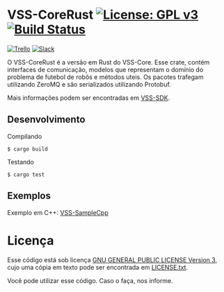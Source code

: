 # VSS-CoreRust [![License: GPL v3](https://img.shields.io/badge/License-GPL%20v3-blue.svg)][gpl3][![Build Status](https://api.travis-ci.com/VSS-SDK/VSS-CoreRust.svg?branch=master)][travis]

[![Trello](https://img.shields.io/badge/Trello-SDK-blue.svg)][vss-sdk-trello]
[![Slack](https://img.shields.io/badge/Slack-Channel-551a8b.svg)][slack]

O VSS-CoreRust é a versão em Rust do VSS-Core.
Esse crate, contém interfaces de comunicação, modelos que representam o domínio do problema de
futebol de robôs e métodos uteis. Os pacotes trafegam utilizando ZeroMQ e são serializados
utilizando Protobuf.

Mais informações podem ser encontradas em [VSS-SDK][vss-sdk].

## Desenvolvimento
Compilando
```
$ cargo build
```

Testando
```
$ cargo test
```

## Exemplos
Exemplo em C++: [VSS-SampleCpp][samplecpp]

# Licença

Esse código está sob licença [GNU GENERAL PUBLIC LICENSE Version 3][gpl3], cujo uma cópia em texto pode
ser encontrada em [LICENSE.txt](LICENSE.txt).

Você pode utilizar esse código. Caso o faça, nos informe.

[gpl3]: http://www.gnu.org/licenses/gpl-3.0/
[vss-sdk]: https://vss-sdk.github.io
[samplecpp]: https://github.com/SIRLab/VSS-SampleCpp
[travis]: https://travis-ci.com/VSS-SDK/VSS-CoreRust
[vss-sdk-trello]: https://trello.com/b/b4dVV6ug/vss-sdk
[slack]: https://vss-sdk.slack.com
